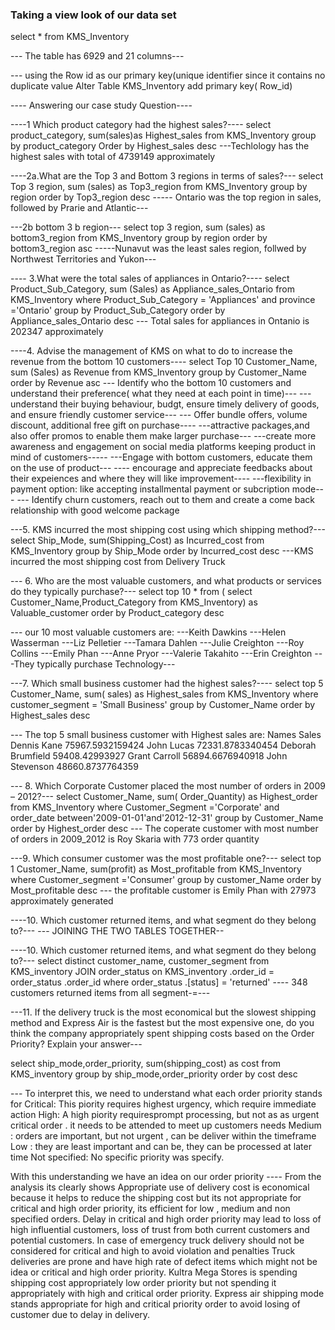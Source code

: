 ### Taking a view look of our data set
 select *
 from KMS_Inventory
 
--- The table has 6929 and 21 columns--- 

--- using the Row id as our primary key(unique identifier since it contains no duplicate value
Alter Table KMS_Inventory
add primary key( Row_id)


---- Answering our case study Question----

----1 Which product category had the highest sales?----
select product_category, sum(sales)as Highest_sales
from KMS_Inventory
group by product_category
Order by  Highest_sales desc 
---Techlology has the highest sales with total of 4739149 approximately


----2a.What are the Top 3 and Bottom 3 regions in terms of sales?---
select Top 3 region, sum (sales) as Top3_region
from KMS_Inventory
group by region
order by Top3_region desc
----- Ontario was the top region in sales, followed by Prarie and Atlantic---

---2b bottom 3 b region---
select top 3 region, sum (sales) as bottom3_region
from KMS_Inventory
group by region
order by bottom3_region asc
-----Nunavut was the least sales region, follwed by Northwest Territories and Yukon---

---- 3.What were the total sales of appliances in Ontario?----
select Product_Sub_Category,
   sum (Sales) as Appliance_sales_Ontario
from  KMS_Inventory
where Product_Sub_Category = 'Appliances' and province ='Ontario'
group by Product_Sub_Category
order by  Appliance_sales_Ontario desc
--- Total sales for appliances in Ontanio is 202347 approximately

----4. Advise the management of KMS on what to do to increase the revenue from the bottom 10 customers----
select Top 10 Customer_Name, sum (Sales) as Revenue
from KMS_Inventory 
group by Customer_Name
order by Revenue asc
--- Identify who the bottom 10 customers and understand their preference( what they need at each point in time)---
---understand their buying behaviour, budgt, ensure timely delivery of goods, and ensure friendly customer service---
--- Offer bundle offers, volume discount, additional free gift on purchase----
---attractive packages,and also offer promos to enable them make larger purchase---
---create more awareness and engagement on social media platforms keeping product in mind of customers-----
---Engage with bottom customers, educate them on the use of product---
---- encourage and appreciate feedbacks about their expeiences and where they will like improvement----
---flexibility in payment option: like accepting installmental payment or subcription mode---
--- Identify churn customers, reach out to them and create a  come back relationship with good welcome package


---5. KMS incurred the most shipping cost using which shipping method?---
select Ship_Mode, sum(Shipping_Cost) as Incurred_cost
from KMS_Inventory
group by Ship_Mode
order by Incurred_cost desc
---KMS incurred the most shipping cost from Delivery Truck

--- 6. Who are the most valuable customers, and what products or services do they typically purchase?---
select top  10 * from (
select Customer_Name,Product_Category
from KMS_Inventory) as Valuable_customer
order by Product_category desc


--- our 10 most valuable customers are:
---Keith Dawkins
---Helen Wasserman
---Liz Pelletier
---Tamara Dahlen
---Julie Creighton
---Roy Collins
---Emily Phan
---Anne Pryor
---Valerie Takahito
---Erin Creighton
---They typically purchase Technology---

---7. Which small business customer had the highest sales?----
select top 5
Customer_Name, sum( sales) as Highest_sales
from KMS_Inventory
where customer_segment = 'Small Business'
group by Customer_Name
order by Highest_sales desc

--- The top 5 small business customer with Highest sales are:
Names                 Sales
Dennis Kane         75967.5932159424
John Lucas          72331.8783340454
Deborah Brumfield   59408.42993927
Grant Carroll       56894.6676940918
John Stevenson      48660.8737764359


--- 8. Which Corporate Customer placed the most number of orders in 2009 – 2012?---
select Customer_Name, sum( Order_Quantity) as Highest_order
from KMS_Inventory
where Customer_Segment ='Corporate' and order_date between'2009-01-01'and'2012-12-31'
group by Customer_Name
order by Highest_order desc
--- The coperate customer with most number of orders in 2009_2012 is Roy Skaria with 773 order quantity


---9. Which consumer customer was the most profitable one?---
select top 1 Customer_Name, sum(profit) as Most_profitable
from KMS_Inventory
where Customer_segment ='Consumer'
group by customer_Name
order by Most_profitable desc
--- the profitable customer is Emily Phan with 27973 approximately generated

----10. Which customer returned items, and what segment do they belong to?---
--- JOINING THE TWO TABLES TOGETHER--

----10. Which customer returned items, and what segment do they belong to?---
select distinct customer_name, customer_segment 
from KMS_inventory
JOIN 
 order_status on KMS_inventory .order_id = order_status .order_id
 where 
 order_status .[status] = 'returned'
---- 348 customers returned items from all segment-=---


---11. If the delivery truck is the most economical but the slowest shipping method and 
Express Air is the fastest but the most expensive one, do you think the company
appropriately spent shipping costs based on the Order Priority? Explain your answer---

 select ship_mode,order_priority,  sum(shipping_cost) as cost
 from  KMS_inventory
 group by ship_mode,order_priority
 order by cost desc

 --- To interpret this, we need to understand what each order priority stands for
 Critical: This piority requires highest urgency, which require immediate action
 High: A high piority requiresprompt processing, but not as as urgent critical order . it needs to be attended to meet up customers needs
 Medium : orders are important, but not urgent , can be deliver within the timeframe
 Low : they are least important and can be, they can be processed at later time
 Not specified: No specific priority was specify.

 With this understanding we have an idea on our order priority 
 ---- From the analysis its clearly shows
 Appropriate use of delivery cost is economical because it helps to reduce the shipping cost but its not appropriate for critical and high order priority, its efficient for low , medium and non specified orders.
Delay in critical and high order priority may lead to loss of high influential customers, loss of trust from both current customers and potential customers.
In case of emergency truck delivery should not be considered for critical and high to avoid violation and penalties
Truck deliveries are prone and have high rate of defect items which might not be idea or critical and high order priority.
Kultra Mega Stores  is spending shipping cost appropriately low order priority but not spending it appropriately with high and critical order priority.
Express air shipping mode stands appropriate for high and critical priority order to avoid losing of customer due to delay in delivery.

